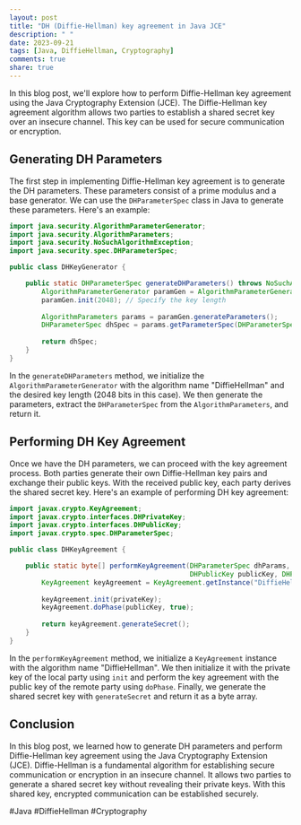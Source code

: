 ```yaml
---
layout: post
title: "DH (Diffie-Hellman) key agreement in Java JCE"
description: " "
date: 2023-09-21
tags: [Java, DiffieHellman, Cryptography]
comments: true
share: true
---
```


In this blog post, we'll explore how to perform Diffie-Hellman key agreement using the Java Cryptography Extension (JCE). The Diffie-Hellman key agreement algorithm allows two parties to establish a shared secret key over an insecure channel. This key can be used for secure communication or encryption.

## Generating DH Parameters

The first step in implementing Diffie-Hellman key agreement is to generate the DH parameters. These parameters consist of a prime modulus and a base generator. We can use the `DHParameterSpec` class in Java to generate these parameters. Here's an example:

```java
import java.security.AlgorithmParameterGenerator;
import java.security.AlgorithmParameters;
import java.security.NoSuchAlgorithmException;
import java.security.spec.DHParameterSpec;

public class DHKeyGenerator {

    public static DHParameterSpec generateDHParameters() throws NoSuchAlgorithmException {
        AlgorithmParameterGenerator paramGen = AlgorithmParameterGenerator.getInstance("DiffieHellman");
        paramGen.init(2048); // Specify the key length
        
        AlgorithmParameters params = paramGen.generateParameters();
        DHParameterSpec dhSpec = params.getParameterSpec(DHParameterSpec.class);
        
        return dhSpec;
    }
}
```

In the `generateDHParameters` method, we initialize the `AlgorithmParameterGenerator` with the algorithm name "DiffieHellman" and the desired key length (2048 bits in this case). We then generate the parameters, extract the `DHParameterSpec` from the `AlgorithmParameters`, and return it.

## Performing DH Key Agreement

Once we have the DH parameters, we can proceed with the key agreement process. Both parties generate their own Diffie-Hellman key pairs and exchange their public keys. With the received public key, each party derives the shared secret key. Here's an example of performing DH key agreement:

```java
import javax.crypto.KeyAgreement;
import javax.crypto.interfaces.DHPrivateKey;
import javax.crypto.interfaces.DHPublicKey;
import javax.crypto.spec.DHParameterSpec;

public class DHKeyAgreement {

    public static byte[] performKeyAgreement(DHParameterSpec dhParams,
                                             DHPublicKey publicKey, DHPrivateKey privateKey) throws Exception {
        KeyAgreement keyAgreement = KeyAgreement.getInstance("DiffieHellman");
        
        keyAgreement.init(privateKey);
        keyAgreement.doPhase(publicKey, true);
        
        return keyAgreement.generateSecret();
    }
}
```

In the `performKeyAgreement` method, we initialize a `KeyAgreement` instance with the algorithm name "DiffieHellman". We then initialize it with the private key of the local party using `init` and perform the key agreement with the public key of the remote party using `doPhase`. Finally, we generate the shared secret key with `generateSecret` and return it as a byte array.

## Conclusion

In this blog post, we learned how to generate DH parameters and perform Diffie-Hellman key agreement using the Java Cryptography Extension (JCE). Diffie-Hellman is a fundamental algorithm for establishing secure communication or encryption in an insecure channel. It allows two parties to generate a shared secret key without revealing their private keys. With this shared key, encrypted communication can be established securely.

#Java #DiffieHellman #Cryptography